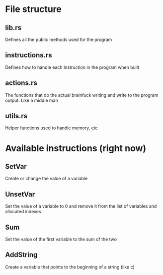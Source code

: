 # File structure

## lib.rs

Defines all the public methods used for the program

## instructions.rs

Defines how to handle each Instruction in the program when built

## actions.rs

The functions that do the actual brainfuck writing and write to the program output. Like a middle man

## utils.rs

Helper functions used to handle memory, etc

# Available instructions (right now)

## SetVar

Create or change the value of a variable

## UnsetVar

Set the value of a variable to 0 and remove it from the list of variables and allocated indexes

## Sum

Set the value of the first variable to the sum of the two

## AddString

Create a variable that points to the beginning of a string (like c)
